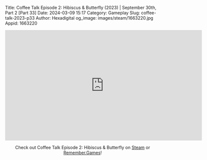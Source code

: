 Title: Coffee Talk Episode 2: Hibiscus & Butterfly (2023) | September 30th, Part 2 [Part 33]
Date: 2024-03-09 15:17
Category: Gameplay
Slug: coffee-talk-2023-p33
Author: Hexadigital
og_image: images/steam/1663220.jpg
Appid: 1663220

<center><iframe src="https://www.youtube.com/embed/qCIpXgRq6cQ?feature=oembed" allow="accelerometer; autoplay; encrypted-media; gyroscope; picture-in-picture" width="640" height="360" frameborder="0"></iframe>

Check out Coffee Talk Episode 2: Hibiscus & Butterfly on [Steam](https://store.steampowered.com/app/1663220/?curator_clanid=34633900) or [Remember.Games](https://remember.games/game/8083/coffee-talk-episode-2-hibiscus-butterfly/)!</center>